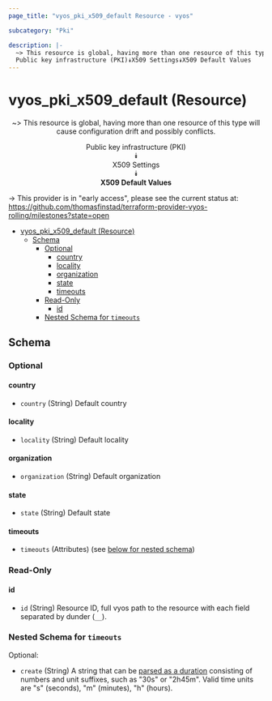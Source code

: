 ```yaml
---
page_title: "vyos_pki_x509_default Resource - vyos"

subcategory: "Pki"

description: |-
  ~> This resource is global, having more than one resource of this type will cause configuration drift and possibly conflicts.
  Public key infrastructure (PKI)⯯X509 Settings⯯X509 Default Values
---
```


# vyos_pki_x509_default (Resource)
<center>

~> This resource is global, having more than one resource of this type will cause configuration drift and possibly conflicts.

Public key infrastructure (PKI)  
⯯  
X509 Settings  
⯯  
**X509 Default Values**


</center>

-> This provider is in "early access", please see the current status at: https://github.com/thomasfinstad/terraform-provider-vyos-rolling/milestones?state=open

<!--TOC-->

- [vyos_pki_x509_default (Resource)](#vyos_pki_x509_default-resource)
  - [Schema](#schema)
    - [Optional](#optional)
      - [country](#country)
      - [locality](#locality)
      - [organization](#organization)
      - [state](#state)
      - [timeouts](#timeouts)
    - [Read-Only](#read-only)
      - [id](#id)
    - [Nested Schema for `timeouts`](#nested-schema-for-timeouts)

<!--TOC-->

<!-- schema generated by tfplugindocs -->
## Schema

### Optional

#### country
- `country` (String) Default country
#### locality
- `locality` (String) Default locality
#### organization
- `organization` (String) Default organization
#### state
- `state` (String) Default state
#### timeouts
- `timeouts` (Attributes) (see [below for nested schema](#nestedatt--timeouts))

### Read-Only

#### id
- `id` (String) Resource ID, full vyos path to the resource with each field separated by dunder (`__`).

<a id="nestedatt--timeouts"></a>
### Nested Schema for `timeouts`

Optional:

- `create` (String) A string that can be [parsed as a duration](https://pkg.go.dev/time#ParseDuration) consisting of numbers and unit suffixes, such as &#34;30s&#34; or &#34;2h45m&#34;. Valid time units are &#34;s&#34; (seconds), &#34;m&#34; (minutes), &#34;h&#34; (hours).
